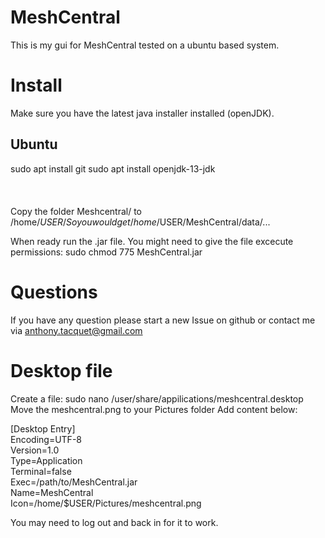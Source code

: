 # MeshCentral
This is my gui for MeshCentral tested on a ubuntu based system.

# Install
Make sure you have the latest java installer installed (openJDK).

## Ubuntu
sudo apt install git
sudo apt install openjdk-13-jdk
\
\
\
\
Copy the folder Meshcentral/ to /home/$USER/
So you would get /home/$USER/MeshCentral/data/...

When ready run the .jar file.
You might need to give the file excecute permissions: sudo chmod 775 MeshCentral.jar

# Questions
If you have any question please start a new Issue on github or contact me via anthony.tacquet@gmail.com

# Desktop file
Create a file: sudo nano /user/share/appilications/meshcentral.desktop
Move the meshcentral.png to your Pictures folder
Add content below:

[Desktop Entry]\
Encoding=UTF-8\
Version=1.0\
Type=Application\
Terminal=false\
Exec=/path/to/MeshCentral.jar\
Name=MeshCentral\
Icon=/home/$USER/Pictures/meshcentral.png

You may need to log out and back in for it to work.
